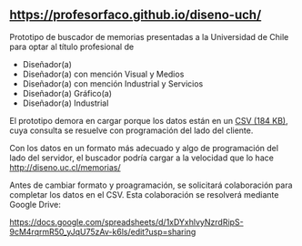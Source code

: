 ## https://profesorfaco.github.io/diseno-uch/

Prototipo de buscador de memorias presentadas a la Universidad de Chile para optar al título profesional de

- Diseñador(a)
- Diseñador(a) con mención Visual y Medios
- Diseñador(a) con mención Industrial y Servicios
- Diseñador(a) Gráfico(a)
- Diseñador(a) Industrial

El prototipo demora en cargar porque los datos están en un [CSV (184 KB)](https://github.com/profesorfaco/diseno-uch/blob/main/titulos-2023-2013.csv), cuya consulta se resuelve con programación del lado del cliente. 

Con los datos en un formato más adecuado y algo de programación del lado del servidor, el buscador podría cargar a la velocidad que lo hace http://diseno.uc.cl/memorias/

Antes de cambiar formato y proagramación, se solicitará colaboración para completar los datos en el CSV. Esta colaboración se resolverá mediante Google Drive: 

https://docs.google.com/spreadsheets/d/1xDYxhlvyNzrdRipS-9cM4rqrmR50_yJqU75zAv-k6ls/edit?usp=sharing

